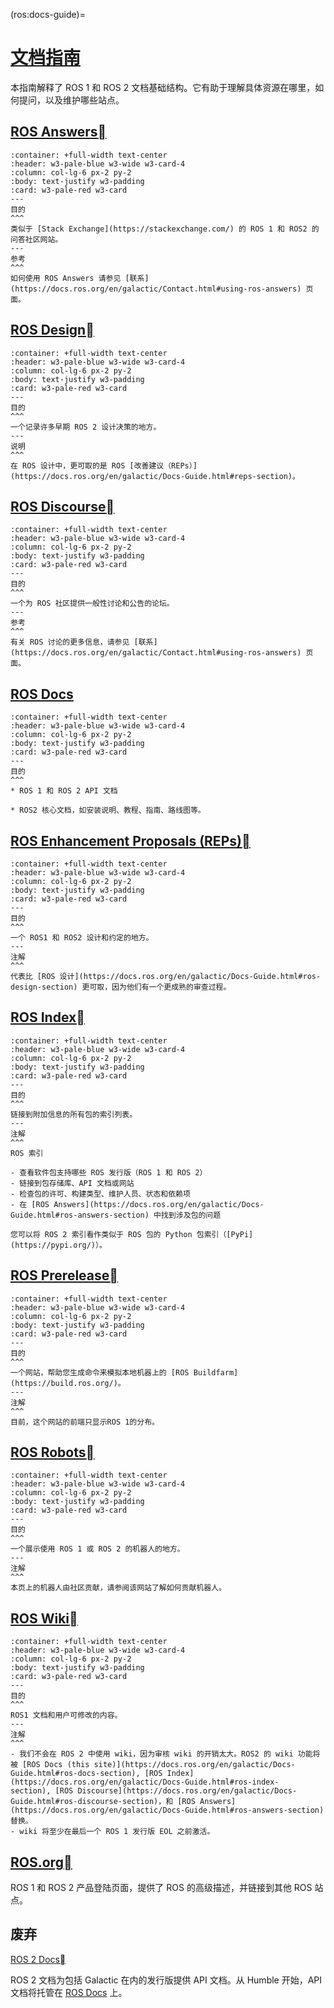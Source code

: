 (ros:docs-guide)=
# [文档指南](https://docs.ros.org/en/galactic/Docs-Guide.html)

本指南解释了 ROS 1 和 ROS 2 文档基础结构。它有助于理解具体资源在哪里，如何提问，以及维护哪些站点。

## [ROS Answers](https://answers.ros.org/questions/)[](https://docs.ros.org/en/galactic/Docs-Guide.html#ros-answers-section "Permalink to this headline")

````{panels}
:container: +full-width text-center
:header: w3-pale-blue w3-wide w3-card-4 
:column: col-lg-6 px-2 py-2
:body: text-justify w3-padding
:card: w3-pale-red w3-card
---
目的
^^^
类似于 [Stack Exchange](https://stackexchange.com/) 的 ROS 1 和 ROS2 的问答社区网站。
---
参考
^^^
如何使用 ROS Answers 请参见 [联系](https://docs.ros.org/en/galactic/Contact.html#using-ros-answers) 页面。
````

## [ROS Design](http://design.ros2.org/)[](https://docs.ros.org/en/galactic/Docs-Guide.html#ros-design-section "Permalink to this headline")

````{panels}
:container: +full-width text-center
:header: w3-pale-blue w3-wide w3-card-4 
:column: col-lg-6 px-2 py-2
:body: text-justify w3-padding
:card: w3-pale-red w3-card
---
目的
^^^
一个记录许多早期 ROS 2 设计决策的地方。
---
说明
^^^
在 ROS 设计中，更可取的是 ROS [改善建议（REPs）](https://docs.ros.org/en/galactic/Docs-Guide.html#reps-section)。
````

## [ROS Discourse](https://discourse.ros.org/)[](https://docs.ros.org/en/galactic/Docs-Guide.html#ros-discourse-section "Permalink to this headline")

````{panels}
:container: +full-width text-center
:header: w3-pale-blue w3-wide w3-card-4 
:column: col-lg-6 px-2 py-2
:body: text-justify w3-padding
:card: w3-pale-red w3-card
---
目的
^^^
一个为 ROS 社区提供一般性讨论和公告的论坛。
---
参考
^^^
有关 ROS 讨论的更多信息，请参见 [联系](https://docs.ros.org/en/galactic/Contact.html#using-ros-answers) 页面。
````

## [ROS Docs](https://docs.ros.org/)

````{panels}
:container: +full-width text-center
:header: w3-pale-blue w3-wide w3-card-4 
:column: col-lg-6 px-2 py-2
:body: text-justify w3-padding
:card: w3-pale-red w3-card
---
目的
^^^
* ROS 1 和 ROS 2 API 文档

* ROS2 核心文档，如安装说明、教程、指南、路线图等。
````

## [ROS Enhancement Proposals (REPs)](https://ros.org/reps/rep-0000.html)[](https://docs.ros.org/en/galactic/Docs-Guide.html#reps-section "Permalink to this headline")

````{panels}
:container: +full-width text-center
:header: w3-pale-blue w3-wide w3-card-4 
:column: col-lg-6 px-2 py-2
:body: text-justify w3-padding
:card: w3-pale-red w3-card
---
目的
^^^
一个 ROS1 和 ROS2 设计和约定的地方。
---
注解
^^^
代表比 [ROS 设计](https://docs.ros.org/en/galactic/Docs-Guide.html#ros-design-section) 更可取，因为他们有一个更成熟的审查过程。
````

## [ROS Index](https://index.ros.org/)[](https://docs.ros.org/en/galactic/Docs-Guide.html#ros-index-section "Permalink to this headline")

````{panels}
:container: +full-width text-center
:header: w3-pale-blue w3-wide w3-card-4 
:column: col-lg-6 px-2 py-2
:body: text-justify w3-padding
:card: w3-pale-red w3-card
---
目的
^^^
链接到附加信息的所有包的索引列表。
---
注解
^^^
ROS 索引

- 查看软件包支持哪些 ROS 发行版（ROS 1 和 ROS 2）
- 链接到包存储库、API 文档或网站
- 检查包的许可、构建类型、维护人员、状态和依赖项
- 在 [ROS Answers](https://docs.ros.org/en/galactic/Docs-Guide.html#ros-answers-section) 中找到涉及包的问题

您可以将 ROS 2 索引看作类似于 ROS 包的 Python 包索引（[PyPi](https://pypi.org/)）。
````

## [ROS Prerelease](http://prerelease.ros.org/)[](https://docs.ros.org/en/galactic/Docs-Guide.html#id6 "Permalink to this headline")

````{panels}
:container: +full-width text-center
:header: w3-pale-blue w3-wide w3-card-4 
:column: col-lg-6 px-2 py-2
:body: text-justify w3-padding
:card: w3-pale-red w3-card
---
目的
^^^
一个网站，帮助您生成命令来模拟本地机器上的 [ROS Buildfarm](https://build.ros.org/)。
---
注解
^^^
目前，这个网站的前端只显示ROS 1的分布。
````

## [ROS Robots](https://robots.ros.org/)[](https://docs.ros.org/en/galactic/Docs-Guide.html#id7 "Permalink to this headline")

````{panels}
:container: +full-width text-center
:header: w3-pale-blue w3-wide w3-card-4 
:column: col-lg-6 px-2 py-2
:body: text-justify w3-padding
:card: w3-pale-red w3-card
---
目的
^^^
一个展示使用 ROS 1 或 ROS 2 的机器人的地方。
---
注解
^^^
本页上的机器人由社区贡献，请参阅该网站了解如何贡献机器人。
````

## [ROS Wiki](http://wiki.ros.org/)[](https://docs.ros.org/en/galactic/Docs-Guide.html#id8 "Permalink to this headline")

````{panels}
:container: +full-width text-center
:header: w3-pale-blue w3-wide w3-card-4 
:column: col-lg-6 px-2 py-2
:body: text-justify w3-padding
:card: w3-pale-red w3-card
---
目的
^^^
ROS1 文档和用户可修改的内容。
---
注解
^^^
- 我们不会在 ROS 2 中使用 wiki，因为审核 wiki 的开销太大。ROS2 的 wiki 功能将被 [ROS Docs (this site)](https://docs.ros.org/en/galactic/Docs-Guide.html#ros-docs-section), [ROS Index](https://docs.ros.org/en/galactic/Docs-Guide.html#ros-index-section), [ROS Discourse](https://docs.ros.org/en/galactic/Docs-Guide.html#ros-discourse-section)，和 [ROS Answers](https://docs.ros.org/en/galactic/Docs-Guide.html#ros-answers-section) 替换。
- wiki 将至少在最后一个 ROS 1 发行版 EOL 之前激活。
````

## [ROS.org](https://www.ros.org/)[](https://docs.ros.org/en/galactic/Docs-Guide.html#id9 "Permalink to this headline")

ROS 1 和 ROS 2 产品登陆页面，提供了 ROS 的高级描述，并链接到其他 ROS 站点。

## 废弃

[ROS 2 Docs](https://docs.ros2.org/)[](https://docs.ros.org/en/galactic/Docs-Guide.html#id10 "Permalink to this headline")

ROS 2 文档为包括 Galactic 在内的发行版提供 API 文档。从 Humble 开始，API 文档将托管在 [ROS Docs](https://docs.ros.org/en/galactic/Docs-Guide.html#ros-docs-section) 上。

